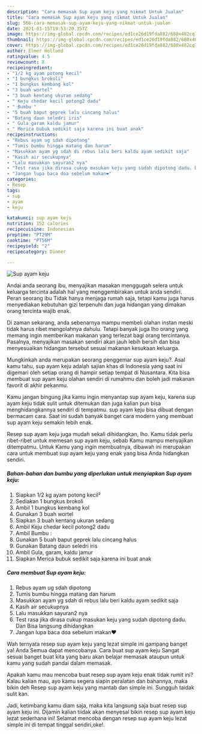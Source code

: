 ```yaml
---
description: "Cara memasak Sup ayam keju yang nikmat Untuk Jualan"
title: "Cara memasak Sup ayam keju yang nikmat Untuk Jualan"
slug: 566-cara-memasak-sup-ayam-keju-yang-nikmat-untuk-jualan
date: 2021-03-15T19:53:20.357Z
image: https://img-global.cpcdn.com/recipes/ed1ce26d19fda882/680x482cq70/sup-ayam-keju-foto-resep-utama.jpg
thumbnail: https://img-global.cpcdn.com/recipes/ed1ce26d19fda882/680x482cq70/sup-ayam-keju-foto-resep-utama.jpg
cover: https://img-global.cpcdn.com/recipes/ed1ce26d19fda882/680x482cq70/sup-ayam-keju-foto-resep-utama.jpg
author: Elmer Holland
ratingvalue: 4.5
reviewcount: 8
recipeingredient:
- "1/2 kg ayam potong kecil"
- "1 bungkus brokoli"
- "1 bungkus kembang kol"
- "3 buah wortel"
- "3 buah kentang ukuran sedang"
- " Keju chedar kecil potong2 dadu"
- " Bumbu "
- "5 buah baput geprek lalu cincang halus"
- "Batang daun seledri iris"
- " Gula garam kaldu jamur"
- " Merica bubuk sedikit saja karena ini buat anak"
recipeinstructions:
- "Rebus ayam ug sdah dipotong"
- "Tumis bumbu hingga matang dan harum"
- "Masukkan ayam yg sdah di rebus lalu beri kaldu ayam sedikit saja"
- "Kasih air secukupnya"
- "Lalu masukkan sayuran2 nya"
- "Test rasa jika dirasa cukup masukan keju yang sudah dipotong dadu. Dan Bisa langsung dihidangkan"
- "Jangan lupa baca doa sebelum makan❤️"
categories:
- Resep
tags:
- sup
- ayam
- keju

katakunci: sup ayam keju 
nutrition: 152 calories
recipecuisine: Indonesian
preptime: "PT29M"
cooktime: "PT56M"
recipeyield: "2"
recipecategory: Dinner

---
```



![Sup ayam keju](https://img-global.cpcdn.com/recipes/ed1ce26d19fda882/680x482cq70/sup-ayam-keju-foto-resep-utama.jpg)

Andai anda seorang ibu, menyajikan masakan menggugah selera untuk keluarga tercinta adalah hal yang menggembirakan untuk anda sendiri. Peran seorang ibu Tidak hanya menjaga rumah saja, tetapi kamu juga harus menyediakan kebutuhan gizi terpenuhi dan juga hidangan yang dimakan orang tercinta wajib enak.

Di zaman  sekarang, anda sebenarnya mampu membeli olahan instan meski tidak harus ribet mengolahnya dahulu. Tetapi banyak juga lho orang yang memang ingin memberikan makanan yang terlezat bagi orang tercintanya. Pasalnya, menyajikan masakan sendiri akan jauh lebih bersih dan bisa menyesuaikan hidangan tersebut sesuai makanan kesukaan keluarga. 



Mungkinkah anda merupakan seorang penggemar sup ayam keju?. Asal kamu tahu, sup ayam keju adalah sajian khas di Indonesia yang saat ini digemari oleh setiap orang di hampir setiap tempat di Nusantara. Kita bisa membuat sup ayam keju olahan sendiri di rumahmu dan boleh jadi makanan favorit di akhir pekanmu.

Kamu jangan bingung jika kamu ingin menyantap sup ayam keju, karena sup ayam keju tidak sulit untuk ditemukan dan juga kalian pun bisa menghidangkannya sendiri di tempatmu. sup ayam keju bisa dibuat dengan bermacam cara. Saat ini sudah banyak banget cara modern yang membuat sup ayam keju semakin lebih enak.

Resep sup ayam keju juga mudah sekali dihidangkan, lho. Kamu tidak perlu ribet-ribet untuk memesan sup ayam keju, sebab Kamu mampu menyajikan ditempatmu. Untuk Kamu yang ingin membuatnya, dibawah ini merupakan cara untuk membuat sup ayam keju yang enak yang bisa Anda hidangkan sendiri.

<!--inarticleads1-->

##### Bahan-bahan dan bumbu yang diperlukan untuk menyiapkan Sup ayam keju:

1. Siapkan 1/2 kg ayam potong kecil²
1. Sediakan 1 bungkus brokoli
1. Ambil 1 bungkus kembang kol
1. Gunakan 3 buah wortel
1. Siapkan 3 buah kentang ukuran sedang
1. Ambil  Keju chedar kecil potong2 dadu
1. Ambil  Bumbu :
1. Gunakan 5 buah baput geprek lalu cincang halus
1. Gunakan Batang daun seledri iris
1. Ambil  Gula, garam, kaldu jamur
1. Siapkan  Merica bubuk sedikit saja karena ini buat anak




<!--inarticleads2-->

##### Cara membuat Sup ayam keju:

1. Rebus ayam ug sdah dipotong
1. Tumis bumbu hingga matang dan harum
1. Masukkan ayam yg sdah di rebus lalu beri kaldu ayam sedikit saja
1. Kasih air secukupnya
1. Lalu masukkan sayuran2 nya
1. Test rasa jika dirasa cukup masukan keju yang sudah dipotong dadu. Dan Bisa langsung dihidangkan
1. Jangan lupa baca doa sebelum makan❤️




Wah ternyata resep sup ayam keju yang lezat simple ini gampang banget ya! Anda Semua dapat mencobanya. Cara buat sup ayam keju Sangat sesuai banget buat kita yang baru akan belajar memasak ataupun untuk kamu yang sudah pandai dalam memasak.

Apakah kamu mau mencoba buat resep sup ayam keju enak tidak rumit ini? Kalau kalian mau, ayo kamu segera siapin peralatan dan bahannya, maka bikin deh Resep sup ayam keju yang mantab dan simple ini. Sungguh taidak sulit kan. 

Jadi, ketimbang kamu diam saja, maka kita langsung saja buat resep sup ayam keju ini. Dijamin kalian tiidak akan menyesal bikin resep sup ayam keju lezat sederhana ini! Selamat mencoba dengan resep sup ayam keju lezat simple ini di tempat tinggal sendiri,oke!.

